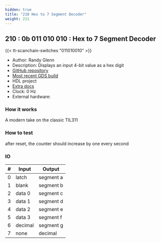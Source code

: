 ```yaml
---
hidden: true
title: "210 Hex to 7 Segment Decoder"
weight: 211
---
```


## 210 : 0b 011 010 010 : Hex to 7 Segment Decoder

{{< tt-scanchain-switches "011010010" >}}

* Author: Randy Glenn
* Description: Displays an input 4-bit value as a hex digit
* [GitHub repository](https://github.com/rglenn/tt02-rglenn-hex-to-7-seg)
* [Most recent GDS build](https://github.com/rglenn/tt02-rglenn-hex-to-7-seg/actions/runs/3598979880)
* HDL project
* [Extra docs]()
* Clock: 0 Hz
* External hardware: 



### How it works

A modern take on the classic TIL311

### How to test

after reset, the counter should increase by one every second

### IO

| # | Input        | Output       |
|---|--------------|--------------|
| 0 | latch  | segment a |
| 1 | blank  | segment b |
| 2 | data 0  | segment c |
| 3 | data 1  | segment d |
| 4 | data 2  | segment e |
| 5 | data 3  | segment f |
| 6 | decimal  | segment g |
| 7 | none  | decimal |
